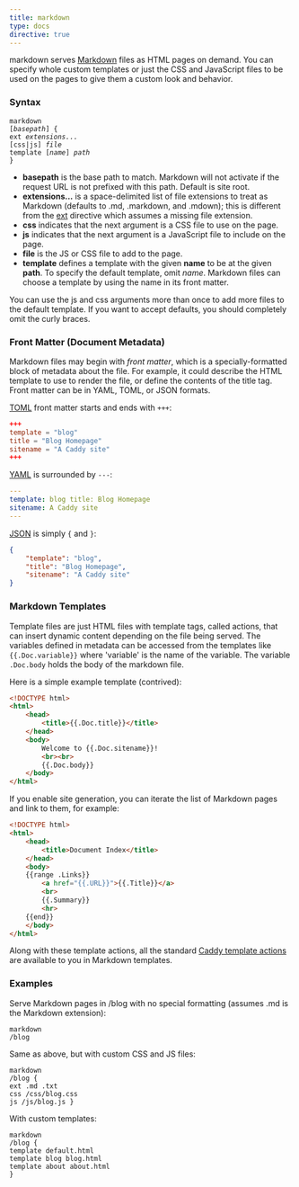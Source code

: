 ```yaml
---
title: markdown
type: docs
directive: true
---
```


markdown serves [Markdown](http://daringfireball.net/projects/markdown/) files as HTML pages on demand. You can specify whole custom templates or just the CSS and JavaScript files to be used on the pages to give them a custom look and behavior.

### Syntax

<code class="block"><span class="hl-directive">markdown</span> <span class="hl-arg">[<i>basepath</i>]</span> {
    <span class="hl-subdirective">ext</span>      <i>extensions...</i>
    <span class="hl-subdirective">[css|js]</span> <i>file</i>
    <span class="hl-subdirective">template</span> [<i>name</i>] <i>path</i>
}</code>

*   **basepath** is the base path to match. Markdown will not activate if the request URL is not prefixed with this path. Default is site root.
*   **extensions...** is a space-delimited list of file extensions to treat as Markdown (defaults to .md, .markdown, and .mdown); this is different from the [ext](/docs/ext) directive which assumes a missing file extension.
*   **css** indicates that the next argument is a CSS file to use on the page.
*   **js** indicates that the next argument is a JavaScript file to include on the page.
*   **file** is the JS or CSS file to add to the page.
*   **template** defines a template with the given **name** to be at the given **path**. To specify the default template, omit _name_. Markdown files can choose a template by using the name in its front matter.

You can use the js and css arguments more than once to add more files to the default template. If you want to accept defaults, you should completely omit the curly braces.

### Front Matter (Document Metadata)

Markdown files may begin with _front matter_, which is a specially-formatted block of metadata about the file. For example, it could describe the HTML template to use to render the file, or define the contents of the title tag. Front matter can be in YAML, TOML, or JSON formats.

[TOML](https://github.com/toml-lang/toml) front matter starts and ends with `+++`:

```toml
+++
template = "blog"
title = "Blog Homepage"
sitename = "A Caddy site"
+++
```

[YAML](http://yaml.org/) is surrounded by `---`:

```yaml
---
template: blog title: Blog Homepage
sitename: A Caddy site
---
```

[JSON](http://json.org) is simply `{` and `}`:

```json
{
	"template": "blog",
	"title": "Blog Homepage",
	"sitename": "A Caddy site"
}
```

### Markdown Templates

Template files are just HTML files with template tags, called actions, that can insert dynamic content depending on the file being served. The variables defined in metadata can be accessed from the templates like `{{.Doc.variable}}` where 'variable' is the name of the variable. The variable `.Doc.body` holds the body of the markdown file.

Here is a simple example template (contrived):

```html
<!DOCTYPE html>
<html>
	<head>
		<title>{{.Doc.title}}</title>
	</head>
	<body>
		Welcome to {{.Doc.sitename}}!
		<br><br>
		{{.Doc.body}}
	</body>
</html>
```

If you enable site generation, you can iterate the list of Markdown pages and link to them, for example:

```html
<!DOCTYPE html>
<html>
	<head>
		<title>Document Index</title>
	</head>
	<body>
	{{range .Links}}
		<a href="{{.URL}}">{{.Title}}</a>
		<br>
		{{.Summary}}
		<hr>
	{{end}}
	</body>
</html>
```

Along with these template actions, all the standard [Caddy template actions](/docs/template-actions) are available to you in Markdown templates.

### Examples

Serve Markdown pages in /blog with no special formatting (assumes .md is the Markdown extension):

<code class="block"><span class="hl-directive">markdown</span> <span class="hl-arg">/blog</span></code>

Same as above, but with custom CSS and JS files:

<code class="block"><span class="hl-directive">markdown</span> <span class="hl-arg">/blog</span> {
	<span class="hl-subdirective">ext</span> .md .txt
	<span class="hl-subdirective">css</span> /css/blog.css
	<span class="hl-subdirective">js</span>  /js/blog.js
}</code>

With custom templates:

<code class="block"><span class="hl-directive">markdown</span> <span class="hl-arg">/blog</span> {
	<span class="hl-subdirective">template</span> default.html
	<span class="hl-subdirective">template</span> blog  blog.html
	<span class="hl-subdirective">template</span> about about.html
}</code>
